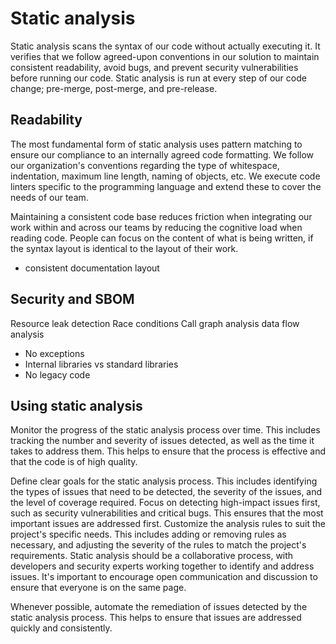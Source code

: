 # Static analysis

Static analysis scans the syntax of our code without actually executing it. It verifies that we follow agreed-upon conventions in our solution to maintain consistent readability, avoid bugs, and prevent security vulnerabilities before running our code. Static analysis is run at every step of our code change; pre-merge, post-merge, and pre-release.

## Readability

The most fundamental form of static analysis uses pattern matching to ensure our compliance to an internally agreed code formatting. We follow our organization's conventions regarding the type of whitespace, indentation, maximum line length, naming of objects, etc. We execute code linters specific to the programming language and extend these to cover the needs of our team.

Maintaining a consistent code base reduces friction when integrating our work within and across our teams by reducing the cognitive load when reading code. People can focus on the content of what is being written, if the syntax layout is identical to the layout of their work.

- consistent documentation layout

## Security and SBOM

Resource leak detection
Race conditions
Call graph analysis
data flow analysis
- No exceptions
- Internal libraries vs standard libraries
- No legacy code

## Using static analysis

Monitor the progress of the static analysis process over time. This includes tracking the number and severity of issues detected, as well as the time it takes to address them. This helps to ensure that the process is effective and that the code is of high quality.

Define clear goals for the static analysis process. This includes identifying the types of issues that need to be detected, the severity of the issues, and the level of coverage required. Focus on detecting high-impact issues first, such as security vulnerabilities and critical bugs. This ensures that the most important issues are addressed first. Customize the analysis rules to suit the project's specific needs. This includes adding or removing rules as necessary, and adjusting the severity of the rules to match the project's requirements. Static analysis should be a collaborative process, with developers and security experts working together to identify and address issues. It's important to encourage open communication and discussion to ensure that everyone is on the same page.

Whenever possible, automate the remediation of issues detected by the static analysis process. This helps to ensure that issues are addressed quickly and consistently.
